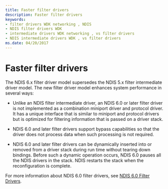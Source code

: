 ```yaml
---
title: Faster filter drivers
description: Faster filter drivers
keywords:
- filter drivers WDK networking , NDIS
- NDIS filter drivers WDK
- intermediate drivers WDK networking , vs filter drivers
- NDIS intermediate drivers WDK , vs filter drivers
ms.date: 04/20/2017
---
```


# Faster filter drivers





The NDIS 6.x filter driver model supersedes the NDIS 5.x filter intermediate driver model. The new filter driver model enhances system performance in several ways:

-   Unlike an NDIS filter intermediate driver, an NDIS 6.0 or later filter driver is not implemented as a combination miniport driver and protocol driver. It has a unique interface that is similar to miniport and protocol drivers but is optimized for filtering information that is passed on a driver stack.

-   NDIS 6.0 and later filter drivers support bypass capabilities so that the driver does not process data when such processing is not required.

-   NDIS 6.0 and later filter drivers can be dynamically inserted into or removed from a driver stack during run time without tearing down bindings. Before such a dynamic operation occurs, NDIS 6.0 pauses all the NDIS drivers in the stack. NDIS restarts the stack when the reconfiguration is complete.

For more information about NDIS 6.0 filter drivers, see [NDIS 6.0 Filter Drivers](ndis-filter-drivers.md).

 

 





